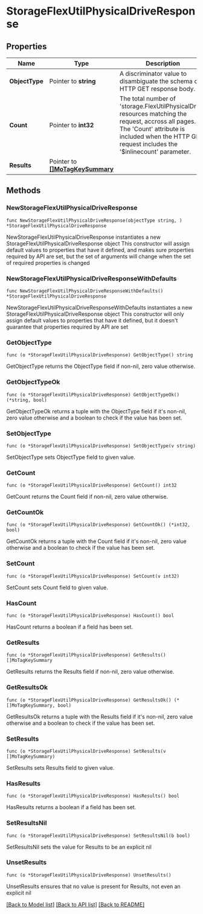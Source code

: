 # StorageFlexUtilPhysicalDriveResponse

## Properties

Name | Type | Description | Notes
------------ | ------------- | ------------- | -------------
**ObjectType** | Pointer to **string** | A discriminator value to disambiguate the schema of a HTTP GET response body. | 
**Count** | Pointer to **int32** | The total number of &#39;storage.FlexUtilPhysicalDrive&#39; resources matching the request, accross all pages. The &#39;Count&#39; attribute is included when the HTTP GET request includes the &#39;$inlinecount&#39; parameter. | [optional] 
**Results** | Pointer to [**[]MoTagKeySummary**](MoTagKeySummary.md) |  | [optional] 

## Methods

### NewStorageFlexUtilPhysicalDriveResponse

`func NewStorageFlexUtilPhysicalDriveResponse(objectType string, ) *StorageFlexUtilPhysicalDriveResponse`

NewStorageFlexUtilPhysicalDriveResponse instantiates a new StorageFlexUtilPhysicalDriveResponse object
This constructor will assign default values to properties that have it defined,
and makes sure properties required by API are set, but the set of arguments
will change when the set of required properties is changed

### NewStorageFlexUtilPhysicalDriveResponseWithDefaults

`func NewStorageFlexUtilPhysicalDriveResponseWithDefaults() *StorageFlexUtilPhysicalDriveResponse`

NewStorageFlexUtilPhysicalDriveResponseWithDefaults instantiates a new StorageFlexUtilPhysicalDriveResponse object
This constructor will only assign default values to properties that have it defined,
but it doesn't guarantee that properties required by API are set

### GetObjectType

`func (o *StorageFlexUtilPhysicalDriveResponse) GetObjectType() string`

GetObjectType returns the ObjectType field if non-nil, zero value otherwise.

### GetObjectTypeOk

`func (o *StorageFlexUtilPhysicalDriveResponse) GetObjectTypeOk() (*string, bool)`

GetObjectTypeOk returns a tuple with the ObjectType field if it's non-nil, zero value otherwise
and a boolean to check if the value has been set.

### SetObjectType

`func (o *StorageFlexUtilPhysicalDriveResponse) SetObjectType(v string)`

SetObjectType sets ObjectType field to given value.


### GetCount

`func (o *StorageFlexUtilPhysicalDriveResponse) GetCount() int32`

GetCount returns the Count field if non-nil, zero value otherwise.

### GetCountOk

`func (o *StorageFlexUtilPhysicalDriveResponse) GetCountOk() (*int32, bool)`

GetCountOk returns a tuple with the Count field if it's non-nil, zero value otherwise
and a boolean to check if the value has been set.

### SetCount

`func (o *StorageFlexUtilPhysicalDriveResponse) SetCount(v int32)`

SetCount sets Count field to given value.

### HasCount

`func (o *StorageFlexUtilPhysicalDriveResponse) HasCount() bool`

HasCount returns a boolean if a field has been set.

### GetResults

`func (o *StorageFlexUtilPhysicalDriveResponse) GetResults() []MoTagKeySummary`

GetResults returns the Results field if non-nil, zero value otherwise.

### GetResultsOk

`func (o *StorageFlexUtilPhysicalDriveResponse) GetResultsOk() (*[]MoTagKeySummary, bool)`

GetResultsOk returns a tuple with the Results field if it's non-nil, zero value otherwise
and a boolean to check if the value has been set.

### SetResults

`func (o *StorageFlexUtilPhysicalDriveResponse) SetResults(v []MoTagKeySummary)`

SetResults sets Results field to given value.

### HasResults

`func (o *StorageFlexUtilPhysicalDriveResponse) HasResults() bool`

HasResults returns a boolean if a field has been set.

### SetResultsNil

`func (o *StorageFlexUtilPhysicalDriveResponse) SetResultsNil(b bool)`

 SetResultsNil sets the value for Results to be an explicit nil

### UnsetResults
`func (o *StorageFlexUtilPhysicalDriveResponse) UnsetResults()`

UnsetResults ensures that no value is present for Results, not even an explicit nil

[[Back to Model list]](../README.md#documentation-for-models) [[Back to API list]](../README.md#documentation-for-api-endpoints) [[Back to README]](../README.md)


